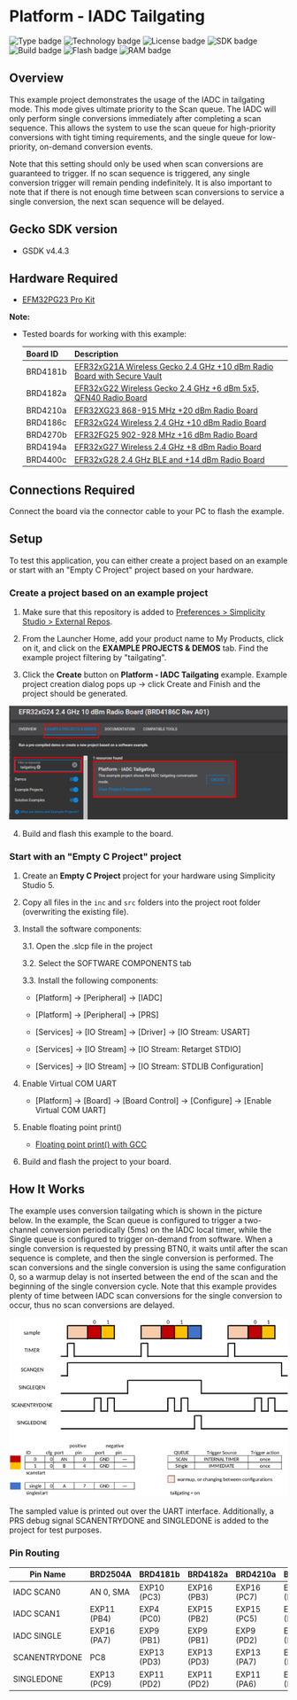 # Platform - IADC Tailgating #
![Type badge](https://img.shields.io/badge/dynamic/json?url=https://raw.githubusercontent.com/SiliconLabs/application_examples_ci/master/platform_applications/platform_iadc_tailgating_common.json&label=Type&query=type&color=green)
![Technology badge](https://img.shields.io/badge/dynamic/json?url=https://raw.githubusercontent.com/SiliconLabs/application_examples_ci/master/platform_applications/platform_iadc_tailgating_common.json&label=Technology&query=technology&color=green)
![License badge](https://img.shields.io/badge/dynamic/json?url=https://raw.githubusercontent.com/SiliconLabs/application_examples_ci/master/platform_applications/platform_iadc_tailgating_common.json&label=License&query=license&color=green)
![SDK badge](https://img.shields.io/badge/dynamic/json?url=https://raw.githubusercontent.com/SiliconLabs/application_examples_ci/master/platform_applications/platform_iadc_tailgating_common.json&label=SDK&query=sdk&color=green)
![Build badge](https://img.shields.io/endpoint?url=https://raw.githubusercontent.com/SiliconLabs/application_examples_ci/master/platform_applications/platform_iadc_tailgating_build_status.json)
![Flash badge](https://img.shields.io/badge/dynamic/json?url=https://raw.githubusercontent.com/SiliconLabs/application_examples_ci/master/platform_applications/platform_iadc_tailgating_common.json&label=Flash&query=flash&color=blue)
![RAM badge](https://img.shields.io/badge/dynamic/json?url=https://raw.githubusercontent.com/SiliconLabs/application_examples_ci/master/platform_applications/platform_iadc_tailgating_common.json&label=RAM&query=ram&color=blue)

## Overview ##

This example project demonstrates the usage of the IADC in tailgating mode. This mode gives ultimate priority to the Scan queue. The IADC will only perform single conversions immediately after completing a scan sequence. This allows  the system to use the scan queue for high-priority conversions with tight timing requirements, and the single queue for low-priority, on-demand conversion events. 

Note that this setting should only be used when scan conversions are guaranteed to trigger. If no scan sequence is triggered, any single conversion trigger will remain pending indefinitely. It is also important to note that if there is not enough time between scan conversions to service a single conversion, the next scan sequence will be delayed.

## Gecko SDK version ##

- GSDK v4.4.3

## Hardware Required ##

- [EFM32PG23 Pro Kit](https://www.silabs.com/development-tools/mcu/32-bit/efm32pg23-pro-kit?tab=overview)

**Note:**

   - Tested boards for working with this example:

      | Board ID | Description  |
      | ---------------------- | ------ |
      | BRD4181b | [EFR32xG21A Wireless Gecko 2.4 GHz +10 dBm Radio Board with Secure Vault](https://www.silabs.com/development-tools/wireless/slwrb4181b-efr32xg21-wireless-gecko-radio-board?tab=overview)|
      | BRD4182a | [EFR32xG22 Wireless Gecko 2.4 GHz +6 dBm 5x5, QFN40 Radio Board](https://www.silabs.com/development-tools/wireless/slwrb4182a-efr32xg22-wireless-gecko-radio-board?tab=overview)|
      | BRD4210a | [EFR32XG23 868-915 MHz +20 dBm Radio Board](https://www.silabs.com/development-tools/wireless/xg23-rb4210a-efr32xg23-868-915-mhz-20-dbm-radio-board?tab=overview)|
      | BRD4186c | [EFR32xG24 Wireless 2.4 GHz +10 dBm Radio Board](https://www.silabs.com/development-tools/wireless/xg24-rb4186c-efr32xg24-wireless-gecko-radio-board?tab=overview)|
      | BRD4270b | [EFR32FG25 902-928 MHz +16 dBm Radio Board](https://www.silabs.com/development-tools/wireless/proprietary/fg25-rb4270b-efr32fg25-radio-board?tab=overview)|
      | BRD4194a | [EFR32xG27 Wireless 2.4 GHz +8 dBm Radio Board](https://www.silabs.com/development-tools/wireless/xg27-rb4194a-efr32xg27-8-dbm-wireless-radio-board?tab=overview)|
      | BRD4400c | [EFR32xG28 2.4 GHz BLE and +14 dBm Radio Board](https://www.silabs.com/development-tools/wireless/xg28-rb4400c-efr32xg28-2-4-ghz-ble-and-14-dbm-radio-board?tab=overview)|

## Connections Required ##

Connect the board via the connector cable to your PC to flash the example.

## Setup ##

To test this application, you can either create a project based on an example or start with an "Empty C Project" project based on your hardware.

### Create a project based on an example project ###

1. Make sure that this repository is added to [Preferences > Simplicity Studio > External Repos](https://docs.silabs.com/simplicity-studio-5-users-guide/latest/ss-5-users-guide-about-the-launcher/welcome-and-device-tabs).

2. From the Launcher Home, add your product name to My Products, click on it, and click on the **EXAMPLE PROJECTS & DEMOS** tab. Find the example project filtering by "tailgating".

3. Click the **Create** button on **Platform - IADC Tailgating** example. Example project creation dialog pops up -> click Create and Finish and the project should be generated.

![create_project](image/create_project.png)

4. Build and flash this example to the board.

### Start with an "Empty C Project" project ###

1. Create an **Empty C Project** project for your hardware using Simplicity Studio 5.

2. Copy all files in the `inc` and `src` folders into the project root folder (overwriting the existing file).

3. Install the software components:

    3.1. Open the .slcp file in the project

    3.2. Select the SOFTWARE COMPONENTS tab

    3.3. Install the following components:

    - [Platform] → [Peripheral] → [IADC]
    
    - [Platform] → [Peripheral] → [PRS]

    - [Services] → [IO Stream] → [Driver] → [IO Stream: USART]
    
    - [Services] → [IO Stream] → [IO Stream: Retarget STDIO]

    - [Services] → [IO Stream] → [IO Stream: STDLIB Configuration]

4. Enable Virtual COM UART

    - [Platform] → [Board] → [Board Control] → [Configure] → [Enable Virtual COM UART]

5. Enable floating point print()
    
    - [Floating point print() with GCC](https://community.silabs.com/s/article/floating-point-print-with-gcc?language=en_US)

6. Build and flash the project to your board.

## How It Works ##

The example uses conversion tailgating which is shown in the picture below. In the example, the Scan queue is configured to trigger a two-channel conversion periodically (5ms) on the IADC local timer, while the Single queue is configured to trigger on-demand from software. When a single conversion is requested by pressing BTN0, it waits until after the scan sequence is complete, and then the single conversion is performed. The scan conversions and the single conversion is using the same configuration 0, so a warmup delay is not inserted between the end of the scan and the beginning of the single conversion cycle. Note that this example provides plenty of time between IADC scan conversions for the single conversion to occur, thus no scan conversions are delayed.

![how_to_work](image/how_to_work.png)

The sampled value is printed out over the UART interface. Additionally, a PRS debug signal SCANENTRYDONE and SINGLEDONE is added to the project for test purposes.

### Pin Routing ###
| Pin Name | BRD2504A | BRD4181b | BRD4182a | BRD4210a | BRD4186c | BRD4270b | BRD4194A | BRD4400C |
| --- | --- | --- | --- | --- | --- | --- | --- | --- |
| IADC SCAN0 | AN 0, SMA | EXP10 (PC3) | EXP16 (PB3) | EXP16 (PC7) | EXP16 (PC7) | EXP16 (PB3) | EXP16 (PB3) | EXP16 (PC7) |
| IADC SCAN1 | EXP11 (PB4)| EXP4 (PC0) | EXP15 (PB2) | EXP15 (PC5) | EXP15 (PC5) | EXP15 (PB2) | EXP15 (PB2) | EXP15 (PC5) |
| IADC SINGLE | EXP16 (PA7)| EXP9 (PB1) | EXP9 (PB1) | EXP9 (PD2) | EXP9 (PD2) | EXP10 (PB4) | EXP9 (PB1) | EXP9 (PA14) |
| SCANENTRYDONE | PC8 | EXP13 (PD3) | EXP13 (PD3) | EXP13 (PA7) | EXP13 (PA7) | EXP13 (PA7) | EXP13 (PA8) | EXP13 (PB5) |
| SINGLEDONE | EXP13 (PC9) | EXP11 (PD2) | EXP11 (PD2) | EXP11 (PA6) | EXP11 (PA6) | EXP11 (PA6) | EXP10 (PC3) | EXP11 (PB4) |


